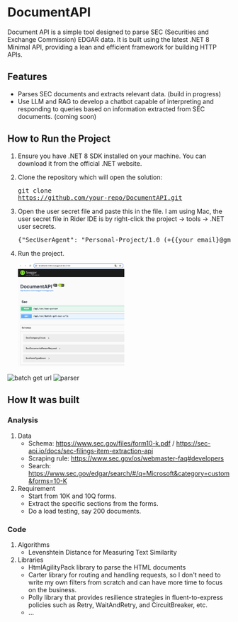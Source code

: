 # DocumentAPI
Document API is a simple tool designed to parse SEC (Securities and Exchange Commission) EDGAR data. It is built using the latest .NET 8 Minimal API, providing a lean and efficient framework for building HTTP APIs.  
## Features
- Parses SEC documents and extracts relevant data. (build in progress)
- Use LLM and RAG to develop a chatbot capable of interpreting and responding to queries based on information extracted from SEC documents. (coming soon)
## How to Run the Project
1. Ensure you have .NET 8 SDK installed on your machine. You can download it from the official .NET website.  
2. Clone the repository which will open the solution:  <pre>git clone https://github.com/your-repo/DocumentAPI.git </pre>
3. Open the user secret file and paste this in the file.
    I am using Mac, the user secret file in Rider IDE is by right-click the project -> tools -> .NET user secrets. 
    <pre>{"SecUserAgent": "Personal-Project/1.0 (+{{your email}@gmail.com)"}</pre>

4. Run the project.
   
   <img src="./swagger.png" width="50%" height="50%">
![batch get url](https://github.com/vicky469/DocumentAPI/raw/main/assets/127980880/e3ba63a3-4add-41d9-a88d-299b7d628ed2)
![parser](https://github.com/vicky469/DocumentAPI/raw/main/assets/127980880/f5db0aeb-3256-497a-a9ed-147843f0d8c3)


## How It was built
### Analysis
1. Data
   - Schema: https://www.sec.gov/files/form10-k.pdf / https://sec-api.io/docs/sec-filings-item-extraction-api
   - Scraping rule: https://www.sec.gov/os/webmaster-faq#developers
   - Search: https://www.sec.gov/edgar/search/#/q=Microsoft&category=custom&forms=10-K
2. Requirement
   - Start from 10K and 10Q forms.
   - Extract the specific sections from the forms.
   - Do a load testing, say 200 documents.
### Code
1. Algorithms
   - Levenshtein Distance for Measuring Text Similarity
2. Libraries
   - HtmlAgilityPack library to parse the HTML documents
   - Carter library for routing and handling requests, so I don't need to write my own filters from scratch and can have more time to focus on the business.
   - Polly library that provides resilience strategies in fluent-to-express policies such as Retry, WaitAndRetry, and CircuitBreaker, etc.
   - ...

